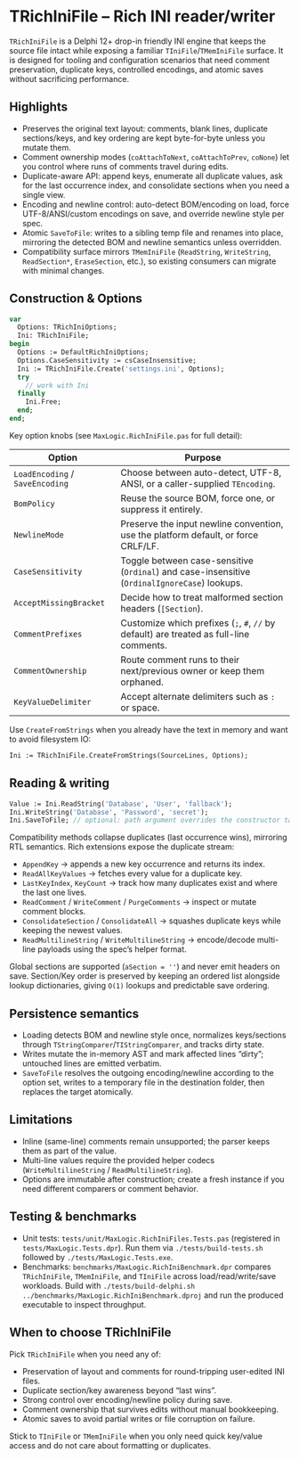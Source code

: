 # TRichIniFile – Rich INI reader/writer

`TRichIniFile` is a Delphi 12+ drop-in friendly INI engine that keeps the source file intact while exposing a familiar `TIniFile`/`TMemIniFile` surface. It is designed for tooling and configuration scenarios that need comment preservation, duplicate keys, controlled encodings, and atomic saves without sacrificing performance.

## Highlights
- Preserves the original text layout: comments, blank lines, duplicate sections/keys, and key ordering are kept byte-for-byte unless you mutate them.
- Comment ownership modes (`coAttachToNext`, `coAttachToPrev`, `coNone`) let you control where runs of comments travel during edits.
- Duplicate-aware API: append keys, enumerate all duplicate values, ask for the last occurrence index, and consolidate sections when you need a single view.
- Encoding and newline control: auto-detect BOM/encoding on load, force UTF-8/ANSI/custom encodings on save, and override newline style per spec.
- Atomic `SaveToFile`: writes to a sibling temp file and renames into place, mirroring the detected BOM and newline semantics unless overridden.
- Compatibility surface mirrors `TMemIniFile` (`ReadString`, `WriteString`, `ReadSection*`, `EraseSection`, etc.), so existing consumers can migrate with minimal changes.

## Construction & Options

```pascal
var
  Options: TRichIniOptions;
  Ini: TRichIniFile;
begin
  Options := DefaultRichIniOptions;
  Options.CaseSensitivity := csCaseInsensitive;
  Ini := TRichIniFile.Create('settings.ini', Options);
  try
    // work with Ini
  finally
    Ini.Free;
  end;
end;
```

Key option knobs (see `MaxLogic.RichIniFile.pas` for full detail):

| Option | Purpose |
| --- | --- |
| `LoadEncoding` / `SaveEncoding` | Choose between auto-detect, UTF-8, ANSI, or a caller-supplied `TEncoding`. |
| `BomPolicy` | Reuse the source BOM, force one, or suppress it entirely. |
| `NewlineMode` | Preserve the input newline convention, use the platform default, or force CRLF/LF. |
| `CaseSensitivity` | Toggle between case-sensitive (`Ordinal`) and case-insensitive (`OrdinalIgnoreCase`) lookups. |
| `AcceptMissingBracket` | Decide how to treat malformed section headers (`[Section`). |
| `CommentPrefixes` | Customize which prefixes (`;`, `#`, `//` by default) are treated as full-line comments. |
| `CommentOwnership` | Route comment runs to their next/previous owner or keep them orphaned. |
| `KeyValueDelimiter` | Accept alternate delimiters such as `:` or space. |

Use `CreateFromStrings` when you already have the text in memory and want to avoid filesystem IO:

```pascal
Ini := TRichIniFile.CreateFromStrings(SourceLines, Options);
```

## Reading & writing

```pascal
Value := Ini.ReadString('Database', 'User', 'fallback');
Ini.WriteString('Database', 'Password', 'secret');
Ini.SaveToFile; // optional: path argument overrides the constructor target
```

Compatibility methods collapse duplicates (last occurrence wins), mirroring RTL semantics. Rich extensions expose the duplicate stream:

- `AppendKey` → appends a new key occurrence and returns its index.
- `ReadAllKeyValues` → fetches every value for a duplicate key.
- `LastKeyIndex`, `KeyCount` → track how many duplicates exist and where the last one lives.
- `ReadComment` / `WriteComment` / `PurgeComments` → inspect or mutate comment blocks.
- `ConsolidateSection` / `ConsolidateAll` → squashes duplicate keys while keeping the newest values.
- `ReadMultilineString` / `WriteMultilineString` → encode/decode multi-line payloads using the spec’s helper format.

Global sections are supported (`aSection = ''`) and never emit headers on save. Section/Key order is preserved by keeping an ordered list alongside lookup dictionaries, giving `O(1)` lookups and predictable save ordering.

## Persistence semantics

- Loading detects BOM and newline style once, normalizes keys/sections through `TStringComparer`/`TIStringComparer`, and tracks dirty state.
- Writes mutate the in-memory AST and mark affected lines “dirty”; untouched lines are emitted verbatim.
- `SaveToFile` resolves the outgoing encoding/newline according to the option set, writes to a temporary file in the destination folder, then replaces the target atomically.

## Limitations

- Inline (same-line) comments remain unsupported; the parser keeps them as part of the value.
- Multi-line values require the provided helper codecs (`WriteMultilineString` / `ReadMultilineString`).
- Options are immutable after construction; create a fresh instance if you need different comparers or comment behavior.

## Testing & benchmarks

- Unit tests: `tests/unit/MaxLogic.RichIniFiles.Tests.pas` (registered in `tests/MaxLogic.Tests.dpr`). Run them via `./tests/build-tests.sh` followed by `./tests/MaxLogic.Tests.exe`.
- Benchmarks: `benchmarks/MaxLogic.RichIniBenchmark.dpr` compares `TRichIniFile`, `TMemIniFile`, and `TIniFile` across load/read/write/save workloads. Build with `./tests/build-delphi.sh ../benchmarks/MaxLogic.RichIniBenchmark.dproj` and run the produced executable to inspect throughput.

## When to choose TRichIniFile

Pick `TRichIniFile` when you need any of:
- Preservation of layout and comments for round-tripping user-edited INI files.
- Duplicate section/key awareness beyond “last wins”.
- Strong control over encoding/newline policy during save.
- Comment ownership that survives edits without manual bookkeeping.
- Atomic saves to avoid partial writes or file corruption on failure.

Stick to `TIniFile` or `TMemIniFile` when you only need quick key/value access and do not care about formatting or duplicates.

